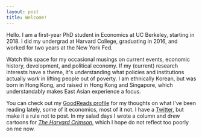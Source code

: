 ```yaml
---
layout: post
title: Welcome!
---
```


Hello. I am a first-year PhD student in Economics at UC Berkeley, starting in 2018. I did my undergrad at Harvard College, graduating in 2016, and worked for two years at the New York Fed.

Watch this space for my occasional musings on current events, economic history, development, and political economy. If my (current) research interests have a theme, it's understanding what policies and institutions actually _work_ in lifting people out of poverty. I am ethnically Korean, but was born in Hong Kong, and raised in Hong Kong and Singapore, which understandably makes East Asian experience a focus.

You can check out my [GoodReads profile](https://www.goodreads.com/user/show/5661522-oliver-kim) for my thoughts on what I've been reading lately, some of it economics, most of it not. I have a [Twitter](http://www.twitter.com/https://twitter.com/oliverwkim), but make it a rule not to post. In my salad days I wrote a column and drew cartoons for [_The Harvard Crimson_](https://www.thecrimson.com/writer/1209815/Oliver_W._Kim/), which I hope do not reflect too poorly on me now.